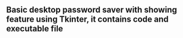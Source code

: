 Basic desktop password saver with showing feature using Tkinter, it contains code and executable file
--------------------------------------------------------------
